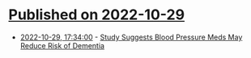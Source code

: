 # [Published on 2022-10-29](index.md)

* [2022-10-29, 17:34:00](https://science.slashdot.org/story/22/10/29/0431202/study-suggests-blood-pressure-meds-may-reduce-risk-of-dementia?utm_source=rss1.0mainlinkanon&utm_medium=feed) - [Study Suggests Blood Pressure Meds May Reduce Risk of Dementia](https://science.slashdot.org/story/22/10/29/0431202/study-suggests-blood-pressure-meds-may-reduce-risk-of-dementia?utm_source=rss1.0mainlinkanon&utm_medium=feed)
